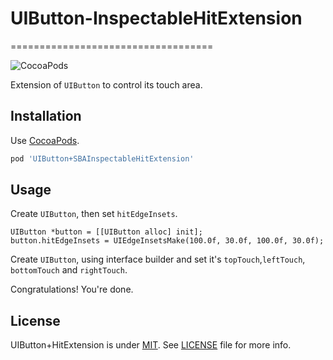 # UIButton-InspectableHitExtension
===================================

![CocoaPods](https://cocoapod-badges.herokuapp.com/v/UIButton+HitExtension/badge.png)

Extension of `UIButton` to control its touch area.

Installation
------------

Use [CocoaPods](http://cocoapods.org).

```ruby
pod 'UIButton+SBAInspectableHitExtension'
```


Usage
-----

Create `UIButton`, then set `hitEdgeInsets`.

```objc
UIButton *button = [[UIButton alloc] init];
button.hitEdgeInsets = UIEdgeInsetsMake(100.0f, 30.0f, 100.0f, 30.0f);
```

Create `UIButton`, using interface builder and set it's `topTouch`,`leftTouch`, `bottomTouch` and `rightTouch`.

Congratulations! You're done.

License
-------

UIButton+HitExtension is under [MIT](https://opensource.org/licenses/MIT). See [LICENSE](LICENSE) file for more info.
